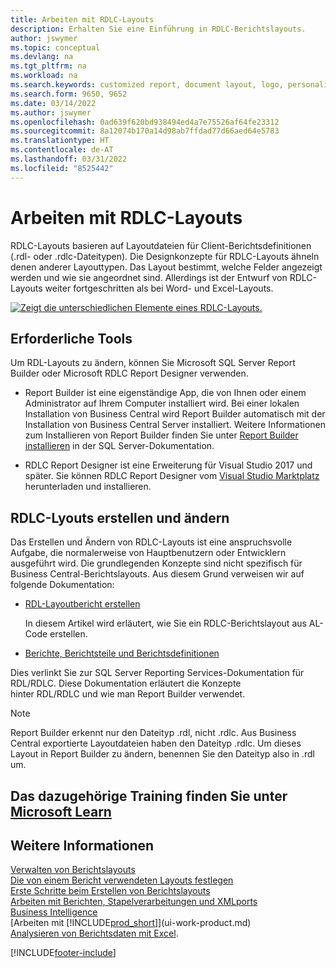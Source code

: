 ```yaml
---
title: Arbeiten mit RDLC-Layouts
description: Erhalten Sie eine Einführung in RDLC-Berichtslayouts.
author: jswymer
ms.topic: conceptual
ms.devlang: na
ms.tgt_pltfrm: na
ms.workload: na
ms.search.keywords: customized report, document layout, logo, personalize
ms.search.form: 9650, 9652
ms.date: 03/14/2022
ms.author: jswymer
ms.openlocfilehash: 0ad639f620bd938494ed4a7e75526af64fe23312
ms.sourcegitcommit: 8a12074b170a14d98ab7ffdad77d66aed64e5783
ms.translationtype: HT
ms.contentlocale: de-AT
ms.lasthandoff: 03/31/2022
ms.locfileid: "8525442"
---
```

# <a name="working-with-rdlc-layouts"></a>Arbeiten mit RDLC-Layouts

RDLC-Layouts basieren auf Layoutdateien für Client-Berichtsdefinitionen (.rdl- oder .rdlc-Dateitypen). Die Designkonzepte für RDLC-Layouts ähneln denen anderer Layouttypen. Das Layout bestimmt, welche Felder angezeigt werden und wie sie angeordnet sind. Allerdings ist der Entwurf von RDLC-Layouts weiter fortgeschritten als bei Word- und Excel-Layouts.

[![Zeigt die unterschiedlichen Elemente eines RDLC-Layouts.](media/rdlc-layout.png)](media/rdlc-layout.png#lightbox)

## <a name="required-tools"></a>Erforderliche Tools

Um RDL-Layouts zu ändern, können Sie Microsoft SQL Server Report Builder oder Microsoft RDLC Report Designer verwenden.

- Report Builder ist eine eigenständige App, die von Ihnen oder einem Administrator auf Ihrem Computer installiert wird. Bei einer lokalen Installation von Business Central wird Report Builder automatisch mit der Installation von Business Central Server installiert. Weitere Informationen zum Installieren von Report Builder finden Sie unter [Report Builder installieren](/sql/reporting-services/install-windows/install-report-builder) in der SQL Server-Dokumentation.

- RDLC Report Designer ist eine Erweiterung für Visual Studio 2017 und später. Sie können RDLC Report Designer vom [Visual Studio Marktplatz ](https://marketplace.visualstudio.com/items?itemName=ProBITools.MicrosoftRdlcReportDesignerforVisualStudio-18001) herunterladen und installieren.

## <a name="create-and-modify-rdlc-layouts"></a>RDLC-Lyouts erstellen und ändern

Das Erstellen und Ändern von RDLC-Layouts ist eine anspruchsvolle Aufgabe, die normalerweise von Hauptbenutzern oder Entwicklern ausgeführt wird. Die grundlegenden Konzepte sind nicht spezifisch für Business Central-Berichtslayouts. Aus diesem Grund verweisen wir auf folgende Dokumentation:

- [RDL-Layoutbericht erstellen](/dynamics365/business-central/dev-itpro/developer/devenv-howto-rdl-report-layout)

    In diesem Artikel wird erläutert, wie Sie ein RDLC-Berichtslayout aus AL-Code erstellen.

- [Berichte, Berichtsteile und Berichtsdefinitionen](/sql/reporting-services/report-design/reports-report-parts-and-report-definitions-report-builder-and-ssrs?)

 Dies verlinkt Sie zur SQL Server Reporting Services-Dokumentation für RDL/RDLC. Diese Dokumentation erläutert die Konzepte  
hinter RDL/RDLC und wie man Report Builder verwendet.

> [!NOTE]
> Report Builder erkennt nur den Dateityp .rdl, nicht .rdlc. Aus Business Central exportierte Layoutdateien haben den Dateityp .rdlc. Um dieses Layout in Report Builder zu ändern, benennen Sie den Dateityp also in .rdl um.

## <a name="see-related-training-at-microsoft-learn"></a>Das dazugehörige Training finden Sie unter [Microsoft Learn](/learn/modules/change-documents-dynamics-365-business-central/index)

## <a name="see-also"></a>Weitere Informationen

[Verwalten von Berichtslayouts](ui-manage-report-layouts.md)  
[Die von einem Bericht verwendeten Layouts festlegen](ui-set-report-layout.md)  
[Erste Schritte beim Erstellen von Berichtslayouts](ui-get-started-layouts.md)  
[Arbeiten mit Berichten, Stapelverarbeitungen und XMLports](ui-work-report.md)  
[Business Intelligence](bi.md)  
[Arbeiten mit [!INCLUDE[prod_short](includes/prod_short.md)]](ui-work-product.md)  
[Analysieren von Berichtsdaten mit Excel](report-analyze-excel.md).

[!INCLUDE[footer-include](includes/footer-banner.md)]